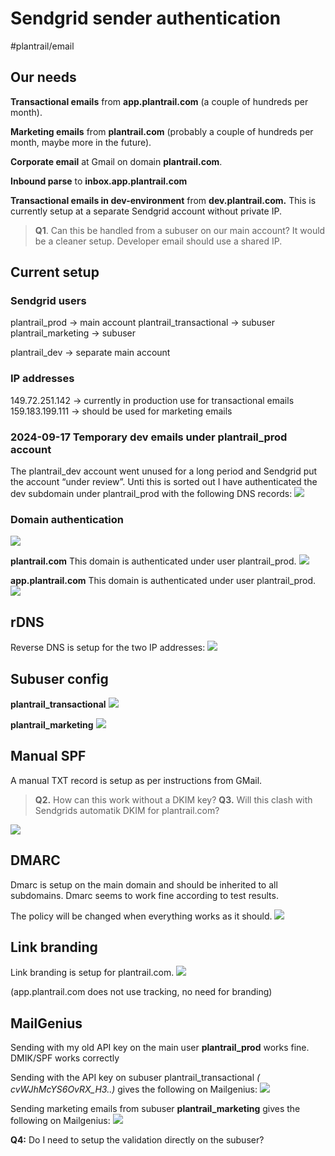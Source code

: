 # Sendgrid sender authentication

#plantrail/email

## Our needs
**Transactional emails** from **app.plantrail.com** (a couple of hundreds per month).

**Marketing emails** from **plantrail.com** (probably a couple of hundreds per month, maybe more in the future).

**Corporate email** at Gmail on domain **plantrail.com**.

**Inbound parse** to **inbox.app.plantrail.com**

**Transactional emails in dev-environment** from **dev.plantrail.com.** This is currently setup at a separate Sendgrid account without private IP.
> **Q1**. Can this be handled from a subuser on our main account? It would be a cleaner setup. Developer email should use a shared IP.

## Current setup
### Sendgrid users
plantrail_prod -> main account
plantrail_transactional -> subuser
plantrail_marketing -> subuser

plantrail_dev -> separate main account

### IP addresses
149.72.251.142 -> currently in production use for transactional emails
159.183.199.111 -> should be used for marketing emails

### 2024-09-17 Temporary dev emails under plantrail_prod account
The plantrail_dev account went unused for a long period and Sendgrid put the account “under review”. Unti this is sorted out I have authenticated the dev subdomain under plantrail_prod with the following DNS records:
![](Sendgrid%20sender%20authentication/image.png)


### Domain authentication

![](Sendgrid%20sender%20authentication/A21BEEFC-A17C-4E11-B747-8C0D64C3AC60.png)<!-- {"width":654} -->

**plantrail.com**
This domain is authenticated under user plantrail_prod.
![](Sendgrid%20sender%20authentication/62AF6232-77F5-4D61-8BAD-9C315028D74F.png)


**app.plantrail.com**
This domain is authenticated under user plantrail_prod. 
![](Sendgrid%20sender%20authentication/5A24C828-DFA2-4B85-930D-8420B759CFB7.png)

## rDNS
Reverse DNS is setup for the two IP addresses:
![](Sendgrid%20sender%20authentication/7EF509E5-93E2-4182-905B-D224624B06E7.png)


## Subuser config
**plantrail_transactional**
![](Sendgrid%20sender%20authentication/69E0B1E0-5E9B-44AF-81D5-559CFF6AA44A.png)

**plantrail_marketing**
![](Sendgrid%20sender%20authentication/0B1C19E2-6136-48EA-8612-56C2E546AF65.png)


## Manual SPF
A manual TXT record is setup as per instructions from GMail. 
> **Q2.** How can this work without a DKIM key?
> **Q3.** Will this clash with Sendgrids automatik DKIM for plantrail.com?

![](Sendgrid%20sender%20authentication/A829F437-16E8-46C0-8327-10089FC343F8.png)

## DMARC
Dmarc is setup on the main domain and should be inherited to all subdomains.  Dmarc seems to work fine according to test results.

The policy will be changed when everything works as it should.
![](Sendgrid%20sender%20authentication/EB1AFB2A-919E-472D-B70F-4D6864D58AEB.png)


## Link branding
Link branding is setup for plantrail.com. 
![](Sendgrid%20sender%20authentication/AC497B34-723A-432D-892B-19ADEA7B007D.png)

(app.plantrail.com does not use tracking, no need for branding)


## MailGenius
Sending with my old API key on the main user **plantrail_prod** works fine. DMIK/SPF works correctly

Sending with the API key on subuser plantrail_transactional *( cvWJhMcYS6OvRX_H3..)* gives the following on Mailgenius:
![](Sendgrid%20sender%20authentication/0ABEC13F-7314-443D-B943-DEC7FDCE541B.png)


Sending marketing emails from subuser **plantrail_marketing** gives the following on Mailgenius:
![](Sendgrid%20sender%20authentication/989DDC77-ED76-4258-B666-3B2EEB6CDB05.png)

**Q4:** Do I need to setup the validation directly on the subuser?
